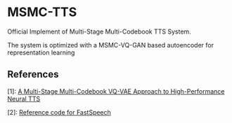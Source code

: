 # MSMC-TTS
Official Implement of Multi-Stage Multi-Codebook TTS System.

The system is optimized with a MSMC-VQ-GAN based autoencoder for representation learning


## References
[1]: <a href="https://www1.se.cuhk.edu.hk/~hccl/publications/pub/A%20Multi-Stage%20Multi-Codebook.pdf" title="MSMC-VQ-VAE">A Multi-Stage Multi-Codebook VQ-VAE Approach to High-Performance Neural TTS</a>

[2]: <a href="https://github.com/NVIDIA/NeMo" title="FastSpeech">Reference code for FastSpeech</a>
